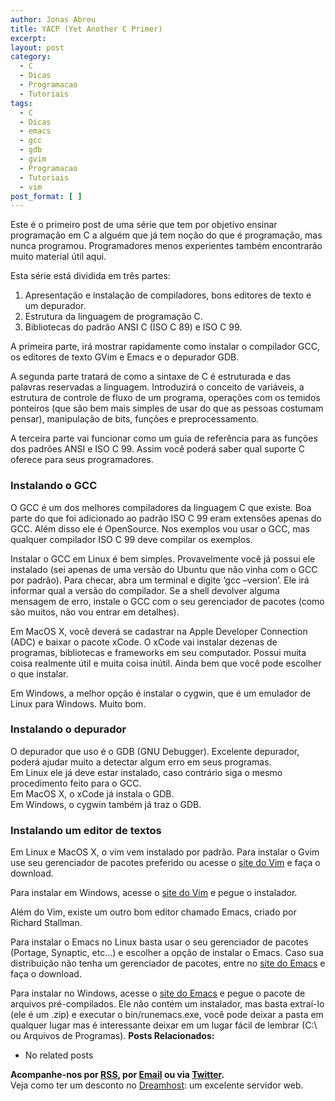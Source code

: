 ```yaml
---
author: Jonas Abreu
title: YACP (Yet Another C Primer)
excerpt:
layout: post
category:
  - C
  - Dicas
  - Programacao
  - Tutoriais
tags:
  - C
  - Dicas
  - emacs
  - gcc
  - gdb
  - gvim
  - Programacao
  - Tutoriais
  - vim
post_format: [ ]
---
```

Este é o primeiro post de uma série que tem por objetivo ensinar programação em C a alguém que já tem noção do que é programação, mas nunca programou. Programadores menos experientes também encontrarão muito material útil aqui.

Esta série está dividida em três partes:

1.  Apresentação e instalação de compiladores, bons editores de texto e um depurador.
2.  Estrutura da linguagem de programação C.
3.  Bibliotecas do padrão ANSI C (ISO C 89) e ISO C 99.

A primeira parte, irá mostrar rapidamente como instalar o compilador GCC, os editores de texto GVim e Emacs e o depurador GDB.

A segunda parte tratará de como a sintaxe de C é estruturada e das palavras reservadas a linguagem. Introduzirá o conceito de variáveis, a estrutura de controle de fluxo de um programa, operações com os temidos ponteiros (que são bem mais simples de usar do que as pessoas costumam pensar), manipulação de bits, funções e preprocessamento.

A terceira parte vai funcionar como um guia de referência para as funções dos padrões ANSI e ISO C 99. Assim você poderá saber qual suporte C oferece para seus programadores.

### **Instalando o GCC**

O GCC é um dos melhores compiladores da linguagem C que existe. Boa parte do que foi adicionado ao padrão ISO C 99 eram extensões apenas do GCC. Além disso ele é OpenSource. Nos exemplos vou usar o GCC, mas qualquer compilador ISO C 99 deve compilar os exemplos.

Instalar o GCC em Linux é bem simples. Provavelmente você já possui ele instalado (sei apenas de uma versão do Ubuntu que não vinha com o GCC por padrão). Para checar, abra um terminal e digite ‘gcc –version’. Ele irá informar qual a versão do compilador. Se a shell devolver alguma mensagem de erro, instale o GCC com o seu gerenciador de pacotes (como são muitos, não vou entrar em detalhes).

Em MacOS X, você deverá se cadastrar na Apple Developer Connection (ADC) e baixar o pacote xCode. O xCode vai instalar dezenas de programas, bibliotecas e frameworks em seu computador. Possui muita coisa realmente útil e muita coisa inútil. Ainda bem que você pode escolher o que instalar.

Em Windows, a melhor opção é instalar o cygwin, que é um emulador de Linux para Windows. Muito bom.

### **Instalando o depurador**

O depurador que uso é o GDB (GNU Debugger). Excelente depurador, poderá ajudar muito a detectar algum erro em seus programas.  
Em Linux ele já deve estar instalado, caso contrário siga o mesmo procedimento feito para o GCC.  
Em MacOS X, o xCode já instala o GDB.  
Em Windows, o cygwin também já traz o GDB.

### **Instalando um editor de textos**

Em Linux e MacOS X, o vim vem instalado por padrão. Para instalar o Gvim use seu gerenciador de pacotes preferido ou acesse o [site do Vim][1] e faça o download.

Para instalar em Windows, acesse o [site do Vim][1] e pegue o instalador.

Além do Vim, existe um outro bom editor chamado Emacs, criado por Richard Stallman.

Para instalar o Emacs no Linux basta usar o seu gerenciador de pacotes (Portage, Synaptic, etc…) e escolher a opção de instalar o Emacs. Caso sua distribuição não tenha um gerenciador de pacotes, entre no [site do Emacs][2] e faça o download.

Para instalar no Windows, acesse o [site do Emacs][3] e pegue o pacote de arquivos pré-compilados. Ele não contém um instalador, mas basta extraí-lo (ele é um .zip) e executar o bin/runemacs.exe, você pode deixar a pasta em qualquer lugar mas é interessante deixar em um lugar fácil de lembrar (C:\ ou Arquivos de Programas). 
**Posts Relacionados:** 
*   No related posts









**Acompanhe-nos por [ RSS][5], por [Email][6] ou via [Twitter][7].**  
Veja como ter um desconto no [Dreamhost][8]: um excelente servidor web.

 [1]: http://www.vim.org
 [2]: http://www.gnu.org/software/emacs/ "Site do Emacs"
 [3]: http://www.gnu.org/software/emacs/windows/faq2.html#where-precompiled "Site do Emacs"
 [4]: https://twitter.com/share
 [5]: http://feeds.feedburner.com/VidaGeek
 [6]: http://feedburner.google.com/fb/a/mailverify?uri=VidaGeek&loc=pt_BR
 [7]: http://twitter.com/blogvidageek
 [8]: http://vidageek.net/dreamhost/
